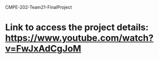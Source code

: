 CMPE-202-Team21-FinalProject

Link to access the project details: https://www.youtube.com/watch?v=FwJxAdCgJoM
============================
